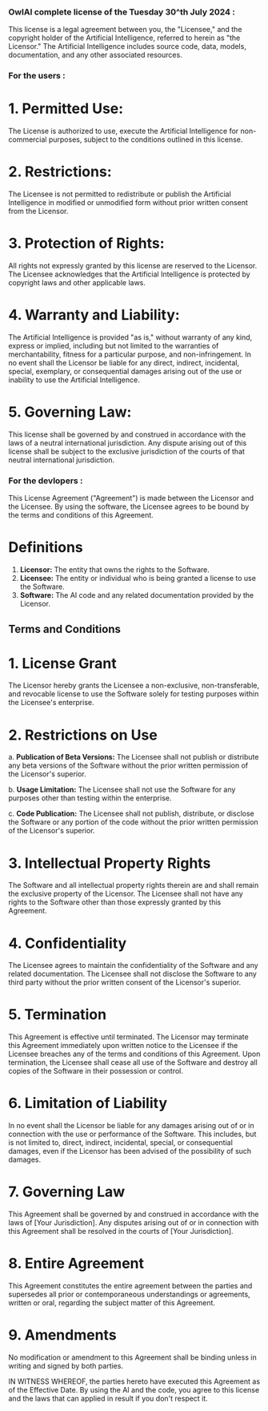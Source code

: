 ### OwlAI complete license of the Tuesday 30^th July 2024 :

This license is a legal agreement between you, the "Licensee," and the copyright holder of the Artificial Intelligence, referred to herein as "the Licensor." The Artificial Intelligence includes source code, data, models, documentation, and any other associated resources.




### For the users :

# 1. Permitted Use:
   The License is authorized to use, execute the Artificial Intelligence for non-commercial purposes, subject to the conditions outlined in this license.

# 2. Restrictions:
   The Licensee is not permitted to redistribute or publish the Artificial Intelligence in modified or unmodified form without prior written consent from the Licensor.

# 3. Protection of Rights:
   All rights not expressly granted by this license are reserved to the Licensor. The Licensee acknowledges that the Artificial Intelligence is protected by copyright laws and other applicable laws.

# 4. Warranty and Liability:
   The Artificial Intelligence is provided "as is," without warranty of any kind, express or implied, including but not limited to the warranties of merchantability, fitness for a particular purpose, and non-infringement. In no event shall the Licensor be liable for any direct, indirect, incidental, special, exemplary, or consequential damages arising out of the use or inability to use the Artificial Intelligence.

# 5. Governing Law:
   This license shall be governed by and construed in accordance with the laws of a neutral international jurisdiction. Any dispute arising out of this license shall be subject to the exclusive jurisdiction of the courts of that neutral international jurisdiction.



### For the devlopers : 

This License Agreement ("Agreement") is made between the Licensor and the Licensee. By using the software, the Licensee agrees to be bound by the terms and conditions of this Agreement.

# Definitions
1. **Licensor:** The entity that owns the rights to the Software.
2. **Licensee:** The entity or individual who is being granted a license to use the Software.
3. **Software:** The AI code and any related documentation provided by the Licensor.

## Terms and Conditions

# 1. License Grant
The Licensor hereby grants the Licensee a non-exclusive, non-transferable, and revocable license to use the Software solely for testing purposes within the Licensee's enterprise.

# 2. Restrictions on Use
a. **Publication of Beta Versions:** The Licensee shall not publish or distribute any beta versions of the Software without the prior written permission of the Licensor's superior.

b. **Usage Limitation:** The Licensee shall not use the Software for any purposes other than testing within the enterprise.

c. **Code Publication:** The Licensee shall not publish, distribute, or disclose the Software or any portion of the code without the prior written permission of the Licensor's superior.

# 3. Intellectual Property Rights
The Software and all intellectual property rights therein are and shall remain the exclusive property of the Licensor. The Licensee shall not have any rights to the Software other than those expressly granted by this Agreement.

# 4. Confidentiality
The Licensee agrees to maintain the confidentiality of the Software and any related documentation. The Licensee shall not disclose the Software to any third party without the prior written consent of the Licensor's superior.

# 5. Termination
This Agreement is effective until terminated. The Licensor may terminate this Agreement immediately upon written notice to the Licensee if the Licensee breaches any of the terms and conditions of this Agreement. Upon termination, the Licensee shall cease all use of the Software and destroy all copies of the Software in their possession or control.

# 6. Limitation of Liability
In no event shall the Licensor be liable for any damages arising out of or in connection with the use or performance of the Software. This includes, but is not limited to, direct, indirect, incidental, special, or consequential damages, even if the Licensor has been advised of the possibility of such damages.

# 7. Governing Law
This Agreement shall be governed by and construed in accordance with the laws of [Your Jurisdiction]. Any disputes arising out of or in connection with this Agreement shall be resolved in the courts of [Your Jurisdiction].

# 8. Entire Agreement
This Agreement constitutes the entire agreement between the parties and supersedes all prior or contemporaneous understandings or agreements, written or oral, regarding the subject matter of this Agreement.

# 9. Amendments
No modification or amendment to this Agreement shall be binding unless in writing and signed by both parties.

IN WITNESS WHEREOF, the parties hereto have executed this Agreement as of the Effective Date.
By using the AI and the code, you agree to this license and the laws that can applied in result if you don't respect it.



